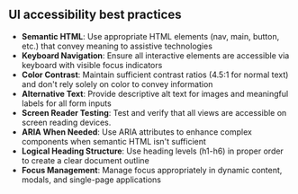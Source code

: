 ## UI accessibility best practices

- **Semantic HTML**: Use appropriate HTML elements (nav, main, button, etc.) that convey meaning to assistive technologies
- **Keyboard Navigation**: Ensure all interactive elements are accessible via keyboard with visible focus indicators
- **Color Contrast**: Maintain sufficient contrast ratios (4.5:1 for normal text) and don't rely solely on color to convey information
- **Alternative Text**: Provide descriptive alt text for images and meaningful labels for all form inputs
- **Screen Reader Testing**: Test and verify that all views are accessible on screen reading devices.
- **ARIA When Needed**: Use ARIA attributes to enhance complex components when semantic HTML isn't sufficient
- **Logical Heading Structure**: Use heading levels (h1-h6) in proper order to create a clear document outline
- **Focus Management**: Manage focus appropriately in dynamic content, modals, and single-page applications
